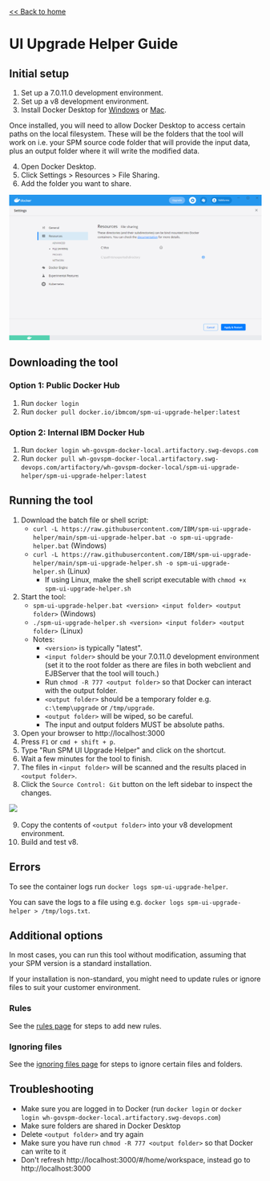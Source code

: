 [<< Back to home](index.md)

# UI Upgrade Helper Guide

## Initial setup

1. Set up a 7.0.11.0 development environment.
2. Set up a v8 development environment.
3. Install Docker Desktop for [Windows](https://docs.docker.com/docker-for-windows/install/) or [Mac](https://docs.docker.com/docker-for-mac/install/).

Once installed, you will need to allow Docker Desktop to access certain paths on the local filesystem. These will be the folders that the tool will work on i.e. your SPM source code folder that will provide the input data, plus an output folder where it will write the modified data.

4. Open Docker Desktop.
5. Click Settings > Resources > File Sharing.
6. Add the folder you want to share.

![1. Open Docker Desktop, 2. Click the Settings button then Resources then File Sharing, 3. Add the folder you want to share with the Docker container](images/docker-volume-sharing.png "Docker volume sharing screenshot")

## Downloading the tool

### Option 1: Public Docker Hub

1. Run `docker login`
2. Run `docker pull docker.io/ibmcom/spm-ui-upgrade-helper:latest`

### Option 2: Internal IBM Docker Hub

1. Run `docker login wh-govspm-docker-local.artifactory.swg-devops.com`
2. Run `docker pull wh-govspm-docker-local.artifactory.swg-devops.com/artifactory/wh-govspm-docker-local/spm-ui-upgrade-helper/spm-ui-upgrade-helper:latest`

## Running the tool

1. Download the batch file or shell script:
    - `curl -L https://raw.githubusercontent.com/IBM/spm-ui-upgrade-helper/main/spm-ui-upgrade-helper.bat -o spm-ui-upgrade-helper.bat` (Windows)
    - `curl -L https://raw.githubusercontent.com/IBM/spm-ui-upgrade-helper/main/spm-ui-upgrade-helper.sh -o spm-ui-upgrade-helper.sh` (Linux)
        - If using Linux, make the shell script executable with `chmod +x spm-ui-upgrade-helper.sh`
2. Start the tool:
    - `spm-ui-upgrade-helper.bat <version> <input folder> <output folder>` (Windows)
    - `./spm-ui-upgrade-helper.sh <version> <input folder> <output folder>` (Linux)
    - Notes:
        - `<version>` is typically "latest".
        - `<input folder>` should be your 7.0.11.0 development environment (set it to the root folder as there are files in both webclient and EJBServer that the tool will touch.)
        - Run `chmod -R 777 <output folder>` so that Docker can interact with the output folder.
        - `<output folder>` should be a temporary folder e.g. `c:\temp\upgrade` or `/tmp/upgrade`.
        - `<output folder>` will be wiped, so be careful.
        - The input and output folders MUST be absolute paths.
3. Open your browser to http://localhost:3000
4. Press `F1` or `cmd + shift + p`.
5. Type "Run SPM UI Upgrade Helper" and click on the shortcut.
6. Wait a few minutes for the tool to finish.
7. The files in `<input folder>` will be scanned and the results placed in `<output folder>`.
8.  Click the `Source Control: Git` button on the left sidebar to inspect the changes.

<img style="text-align:center" src="images/upgrade-helper.gif" width="500">

9. Copy the contents of `<output folder>` into your v8 development environment.
10. Build and test v8.

## Errors

To see the container logs run `docker logs spm-ui-upgrade-helper`.

You can save the logs to a file using e.g. `docker logs spm-ui-upgrade-helper > /tmp/logs.txt`.

## Additional options

In most cases, you can run this tool without modification, assuming that your SPM version is a standard installation.

If your installation is non-standard, you might need to update rules or ignore files to suit your customer environment.

### Rules

See the [rules page](customer/customer_rules.md) for steps to add new rules.

### Ignoring files

See the [ignoring files page](customer/customer_ignores.md) for steps to ignore certain files and folders.

## Troubleshooting

- Make sure you are logged in to Docker (run `docker login` or `docker login wh-govspm-docker-local.artifactory.swg-devops.com`)
- Make sure folders are shared in Docker Desktop
- Delete `<output folder>` and try again
- Make sure you have run `chmod -R 777 <output folder>` so that Docker can write to it
- Don't refresh http://localhost:3000/#/home/workspace, instead go to http://localhost:3000
